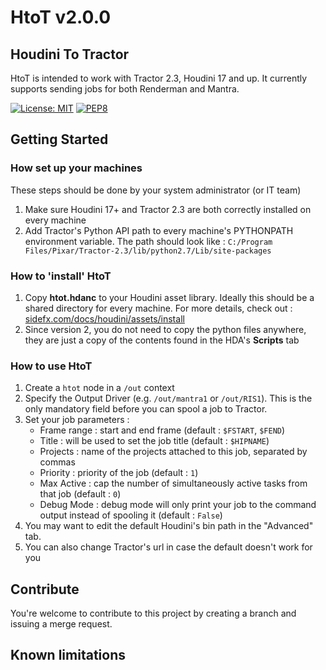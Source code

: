 # HtoT v2.0.0
## Houdini To Tractor

HtoT is intended to work with Tractor 2.3, Houdini 17 and up. 
It currently supports sending jobs for both Renderman and Mantra.

[![License: MIT](https://img.shields.io/badge/License-MIT-yellow.svg)](https://opensource.org/licenses/MIT)
[![PEP8](https://img.shields.io/badge/code%20style-pep8-orange.svg)](https://www.python.org/dev/peps/pep-0008/)


## Getting Started
### How set up your machines
These steps should be done by your system administrator (or IT team)
1. Make sure Houdini 17+ and Tractor 2.3 are both correctly installed on every machine
2. Add Tractor's Python API path to every machine's PYTHONPATH environment variable. The path should look like :
`C:/Program Files/Pixar/Tractor-2.3/lib/python2.7/Lib/site-packages`

### How to 'install' HtoT
1. Copy **htot.hdanc** to your Houdini asset library. Ideally this should be a shared directory for every machine.
For more details, check out : 
[sidefx.com/docs/houdini/assets/install](http://www.sidefx.com/docs/houdini/assets/install.html)
2. Since version 2, you do not need to copy the python files anywhere, they are just a copy of the contents found in the
HDA's **Scripts** tab

### How to use HtoT
1. Create a `htot` node in a `/out` context
2. Specify the Output Driver (e.g. `/out/mantra1` or `/out/RIS1`). This is the only mandatory field before you can
spool a job to Tractor.
3. Set your job parameters :
   - Frame range : start and end frame (default : `$FSTART`,  `$FEND`)
   - Title : will be used to set the job title (default : `$HIPNAME`)
   - Projects : name of the projects attached to this job, separated by commas
   - Priority : priority of the job (default : `1`)
   - Max Active : cap the number of simultaneously active tasks from that job (default : `0`)
   - Debug Mode : debug mode will only print your job to the command output instead of spooling it (default : `False`)
4. You  may want to edit the default Houdini's bin path in the "Advanced" tab. 
5. You can also change Tractor's url in case the default doesn't work for you

## Contribute

You're welcome to contribute to this project by creating a branch and issuing a merge request.

## Known limitations

